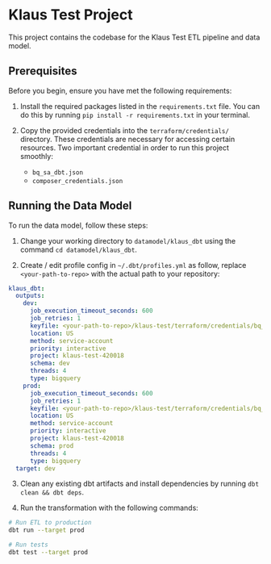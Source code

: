 # Klaus Test Project

This project contains the codebase for the Klaus Test ETL pipeline and data model.

## Prerequisites

Before you begin, ensure you have met the following requirements:

1. Install the required packages listed in the `requirements.txt` file. You can do this by running `pip install -r requirements.txt` in your terminal.

2. Copy the provided credentials into the `terraform/credentials/` directory. These credentials are necessary for accessing certain resources. Two important credential in order to run this project smoothly:
   - `bq_sa_dbt.json`
   - `composer_credentials.json`

## Running the Data Model

To run the data model, follow these steps:

1. Change your working directory to `datamodel/klaus_dbt` using the command `cd datamodel/klaus_dbt`.

2. Create / edit profile config in `~/.dbt/profiles.yml` as follow, replace `<your-path-to-repo>` with the actual path to your repository:
   
```yaml
klaus_dbt:
  outputs:
    dev:
      job_execution_timeout_seconds: 600
      job_retries: 1
      keyfile: <your-path-to-repo>/klaus-test/terraform/credentials/bq_sa_dbt.json
      location: US
      method: service-account
      priority: interactive
      project: klaus-test-420018
      schema: dev
      threads: 4
      type: bigquery
    prod:
      job_execution_timeout_seconds: 600
      job_retries: 1
      keyfile: <your-path-to-repo>/klaus-test/terraform/credentials/bq_sa_dbt.json
      location: US
      method: service-account
      priority: interactive
      project: klaus-test-420018
      schema: prod
      threads: 4
      type: bigquery
  target: dev
```

3. Clean any existing dbt artifacts and install dependencies by running `dbt clean && dbt deps`.

4. Run the transformation with the following commands:

```bash
# Run ETL to production
dbt run --target prod

# Run tests
dbt test --target prod
```
